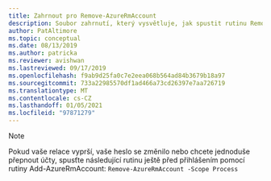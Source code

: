 ```yaml
---
title: Zahrnout pro Remove-AzureRmAccount
description: Soubor zahrnutí, který vysvětluje, jak spustit rutinu Remove-AzureRmAccount.
author: PatAltimore
ms.topic: conceptual
ms.date: 08/13/2019
ms.author: patricka
ms.reviewer: avishwan
ms.lastreviewed: 09/17/2019
ms.openlocfilehash: f9ab9d25fa0c7e2eea068b564ad84b3679b18a97
ms.sourcegitcommit: 733a22985570df1ad466a73cd26397e7aa726719
ms.translationtype: MT
ms.contentlocale: cs-CZ
ms.lasthandoff: 01/05/2021
ms.locfileid: "97871279"
---
```

>[!Note]
>Pokud vaše relace vyprší, vaše heslo se změnilo nebo chcete jednoduše přepnout účty, spusťte následující rutinu ještě před přihlášením pomocí rutiny Add-AzureRmAccount: `Remove-AzureRmAccount -Scope Process`
